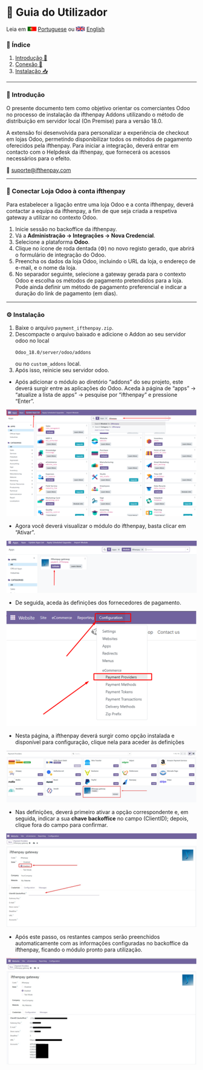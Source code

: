 # 📘 Guia do Utilizador

Leia em ![Portuguese](https://github.com/ifthenpay/WHMCS/raw/assets/version_8/assets/pt.png) [Portuguese](README_PT.md) ou ![English](https://github.com/ifthenpay/WHMCS/raw/assets/version_8/assets/en.png) [English](README.md)

### 📌 Índice

1. [Introdução 🚀](#1-introdução-)
2. [Conexão 🔗](#2-conectar-loja-odoo-a-conta-ifthenpay-)
3. [Instalação 📥](#3-installation-)

---

### 📖 Introdução  
O presente documento tem como objetivo orientar os comerciantes Odoo no processo de
instalação da ifthenpay Addons utilizando o método de distribuição em servidor local (On
Premise) para a versão 18.0.

A extensão foi desenvolvida para personalizar a experiência de checkout em lojas Odoo,
permetindo disponibilizar todos os métodos de pagamento oferecidos pela ifthenpay. Para
iniciar a integração, deverá entrar em contacto com o Helpdesk da ifthenpay, que fornecerá os acessos necessários para o efeito.

📩 suporte@ifthenpay.com  

---

### 🔗 Conectar Loja Odoo à conta ifthenpay  
Para estabelecer a ligação entre uma loja Odoo e a conta ifthenpay, deverá contactar a equipa
da ifthenpay, a fim de que seja criada a respetiva gateway a utilizar no contexto Odoo.

1. Inicie sessão no backoffice da ifthenpay. 
2. Vá a **Administração → Integrações → Nova Credencial**.  
3. Selecione a plataforma **Odoo**.
4. Clique no ícone de roda dentada (⚙️) no novo registo gerado, que abrirá o formulário de integração do Odoo.
5. Preencha os dados da loja Odoo, incluindo o URL da loja, o endereço de e-mail, e o nome da loja. 
6. No separador seguinte, selecione a gateway gerada para o contexto Odoo e escolha os
métodos de pagamento pretendidos para a loja. Pode ainda definir um método de
pagamento preferencial e indicar a duração do link de pagamento (em dias).

---

### ⚙️ Instalação  
1. Baixe o arquivo `payment_ifthenpay.zip`.  
2. Descompacte o arquivo baixado e adicione o Addon ao seu servidor odoo no local  
   ```
   Odoo_18.0/server/odoo/addons
   ```
   ou no `custom_addons` local.  
3. Após isso, reinicie seu servidor odoo.  

- Após adicionar o módulo ao diretório “addons” do seu projeto, este deverá surgir entre as aplicações do Odoo. Aceda à página de “apps” → “atualize a lista de apps” → pesquise por “ifthenpay” e pressione “Enter”.

![pesquisar](./assets/pesquisar.png)

- Agora você deverá visualizar o módulo do ifthenpay, basta clicar em “Ativar”.

![ativar](./assets/ativar.png)

- De seguida, aceda às definições dos fornecedores de pagamento.

![config_pagamentos](./assets/config_pagamentos.png)

- Nesta página, a ifthenpay deverá surgir como opção instalada e disponível para configuração,
clique nela para aceder às definições

![provedores](./assets/provedores.png)

- Nas definições, deverá primeiro ativar a opção correspondente e, em seguida, indicar a sua
**chave backoffice** no campo (ClientID); depois, clique fora do campo para confirmar.

![config_inicial](./assets/config_inicial.png)

- Após este passo, os restantes campos serão preenchidos automaticamente com as informações
configuradas no backoffice da ifthenpay, ficando o módulo pronto para utilização.

![config_final](./assets/config_final.png)
